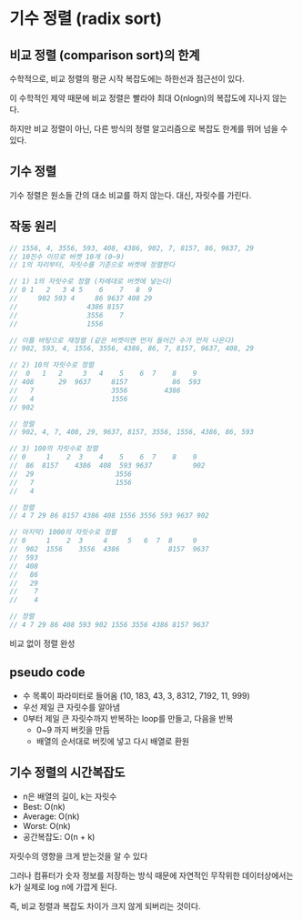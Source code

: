 # 기수 정렬 (radix sort)
## 비교 정렬 (comparison sort)의 한계
수학적으로, 비교 정렬의 평균 시작 복잡도에는 하한선과 점근선이 있다.

이 수학적인 제약 때문에 비교 정렬은 빨라야 최대 O(nlogn)의 복잡도에 지나지 않는다.

하지만 비교 정렬이 아닌, 다른 방식의 정렬 알고리즘으로 복잡도 한계를 뛰어 넘을 수 있다.

## 기수 정렬
기수 정렬은 원소들 간의 대소 비교를 하지 않는다. 대신, 자릿수를 가린다.

## 작동 원리
```js
// 1556, 4, 3556, 593, 408, 4386, 902, 7, 8157, 86, 9637, 29
// 10진수 이므로 버켓 10개 (0~9)
// 1의 자리부터, 자릿수를 기준으로 버켓에 정렬한다

// 1) 1의 자릿수로 정렬 (차례대로 버켓에 넣는다)
// 0 1   2   3 4 5    6    7   8  9
//     902 593 4     86 9637 408 29 
//                 4386 8157
//                 3556    7
//                 1556

// 이를 바탕으로 재정렬 (같은 버켓이면 먼저 들어간 수가 먼저 나온다)
// 902, 593, 4, 1556, 3556, 4386, 86, 7, 8157, 9637, 408, 29

// 2) 10의 자릿수로 정렬
//  0   1   2     3   4    5    6  7    8    9
// 408      29  9637     8157           86  593
//   7                   3556         4386  
//   4                   1556
// 902

// 정렬
// 902, 4, 7, 408, 29, 9637, 8157, 3556, 1556, 4386, 86, 593

// 3) 100의 자릿수로 정렬
// 0     1    2  3    4    5    6  7    8    9
//  86  8157    4386  408  593 9637          902
//  29                    3556
//   7                    1556
//   4

// 정렬
// 4 7 29 86 8157 4386 408 1556 3556 593 9637 902

// 마지막) 1000의 자릿수로 정렬
// 0     1    2  3     4     5   6  7  8     9
//  902  1556    3556  4386            8157  9637
//  593
//  408
//   86
//   29
//    7
//    4

// 정렬
// 4 7 29 86 408 593 902 1556 3556 4386 8157 9637
```

비교 없이 정렬 완성

## pseudo code
- 수 목록이 파라미터로 들어옴 (10, 183, 43, 3, 8312, 7192, 11, 999)
- 우선 제일 큰 자릿수를 알아냄
- 0부터 제일 큰 자릿수까지 반복하는 loop를 만들고, 다음을 반복
  + 0~9 까지 버킷을 만듬
  + 배열의 순서대로 버킷에 넣고 다시 배열로 환원

## 기수 정렬의 시간복잡도
- n은 배열의 길이, k는 자릿수
- Best: O(nk)
- Average: O(nk)
- Worst: O(nk)
- 공간복잡도: O(n + k)

자릿수의 영향을 크게 받는것을 알 수 있다

그러나 컴퓨터가 숫자 정보를 저장하는 방식 때문에 자연적인 무작위한 데이터상에서는 k가 실제로 log n에 가깝게 된다.

즉, 비교 정렬과 복잡도 차이가 크지 않게 되버리는 것이다.